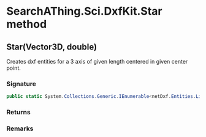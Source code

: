 # SearchAThing.Sci.DxfKit.Star method
## Star(Vector3D, double)
Creates dxf entities for a 3 axis of given length centered in given center point.

### Signature
```csharp
public static System.Collections.Generic.IEnumerable<netDxf.Entities.Line> Star(Vector3D center, double L)
```
### Returns

### Remarks

